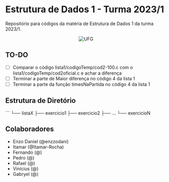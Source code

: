 # Estrutura de Dados 1 - Turma 2023/1

Repositório para códigos da matéria de Estrutura de Dados 1 da turma 2023/1.

<div align="center">
  <img src="https://upload.wikimedia.org/wikipedia/commons/thumb/1/19/UFG_logo.svg/384px-UFG_logo.svg.png" alt="UFG">
</div>

## TO-DO
- [ ] Comparar o código lista1/codígoTemp/cod2-100.c com o lista1/codigoTemp/cod2oficial.c e achar a diferença
- [ ] Terminar a parte de Maior diferença no código 4 da lista 1
- [ ] Terminar a parte da função timesNaPartida no código 4 da lista 1
## Estrutura de Diretório

´´´
└── listaX
├── exercicio1
├── exercicio2
├── ...
└── exercicioN

## Colaboradores
- Enzo Daniel (@enzzodani)
- Itamar (@Itamar-Rocha)
- Fernando (@)
- Pedro (@)
- Rafael (@)
- Vinícius (@)
- Gabryel (@)
